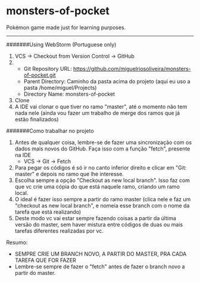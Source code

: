 # monsters-of-pocket
Pokémon game made just for learning purposes.

---

#######Using WebStorm (Portuguese only)

1. VCS -> Checkout from Version Control -> GitHub
2.  * Git Repository URL: https://github.com/miguelriosoliveira/monsters-of-pocket.git
	* Parent Directory: Caminho da pasta acima do projeto (aqui eu uso a pasta /home/miguel/Projects)
	* Directory Name: monsters-of-pocket
3. Clone
4. A IDE vai clonar o que tiver no ramo "master", até o momento não tem nada nele (ainda vou fazer um trabalho de merge dos ramos que já estão finalizados)
  
#######Como trabalhar no projeto

1. Antes de qualquer coisa, lembre-se de fazer uma sincronização com os dados mais novos do GitHub. Faça isso com a função "fetch", presente na IDE
    * VCS -> Git -> Fetch
2. Para pegar os códigos é só ir no canto inferior direito e clicar em "Git: master" e depois no ramo que lhe interesse.
2. Escolha sempre a opção "Checkout as new local branch". Isso faz com que vc crie uma cópia do que está naquele ramo, criando um ramo local.
3. O ideal é fazer isso sempre a partir do ramo master (clica nele e faz um "checkout as new local branch", e nomeia esse branch com o nome da tarefa que está realizando)
4. Deste modo vc vai estar sempre fazendo coisas a partir da última versão do master, sem haver mistura entre códigos de duas ou mais tarefas diferentes realizadas por vc.

Resumo:
* SEMPRE CRIE UM BRANCH NOVO, A PARTIR DO MASTER, PRA CADA TAREFA QUE FOR FAZER
* Lembre-se sempre de fazer o "fetch" antes de fazer o branch novo a partir do master.